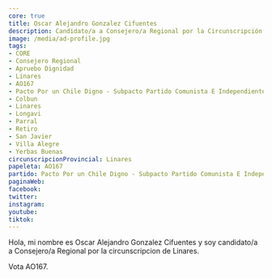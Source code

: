 ```yaml
---
core: true
title: Oscar Alejandro Gonzalez Cifuentes
description: Candidato/a a Consejero/a Regional por la Circunscripción de Linares
image: /media/ad-profile.jpg
tags:
- CORE
- Consejero Regional
- Apruebo Dignidad
- Linares
- AO167
- Pacto Por un Chile Digno - Subpacto Partido Comunista E Independientes - Partido Comunista De Chile
- Colbun
- Linares
- Longavi
- Parral
- Retiro
- San Javier
- Villa Alegre
- Yerbas Buenas
circunscripcionProvincial: Linares
papeleta: AO167
partido: Pacto Por un Chile Digno - Subpacto Partido Comunista E Independientes - Partido Comunista De Chile
paginaWeb:
facebook:
twitter:
instagram:
youtube:
tiktok:
---
```

Hola, mi nombre es Oscar Alejandro Gonzalez Cifuentes y soy candidato/a a Consejero/a Regional por la circunscripcion de Linares.

Vota AO167.